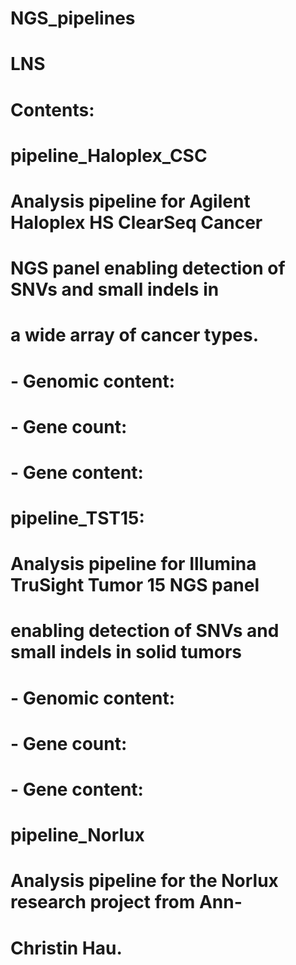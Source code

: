 # NGS_pipelines
# LNS

# Contents:

# pipeline_Haloplex_CSC
#    Analysis pipeline for Agilent Haloplex HS ClearSeq Cancer 
#    NGS panel enabling detection of SNVs and small indels in 
#    a wide array of cancer types. 
#        - Genomic content: 
#	 - Gene count:
#        - Gene content: 

# pipeline_TST15:
#    Analysis pipeline for Illumina TruSight Tumor 15 NGS panel
#    enabling detection of SNVs and small indels in solid tumors
#        - Genomic content:
#        - Gene count:
#        - Gene content:


# pipeline_Norlux
#    Analysis pipeline for the Norlux research project from Ann-
#    Christin Hau.  

